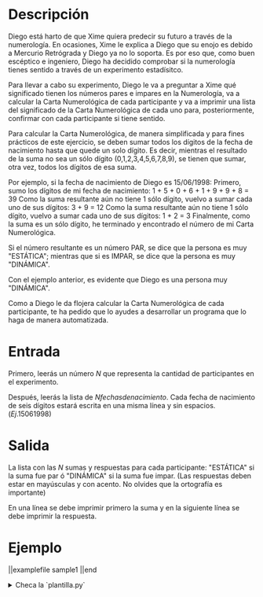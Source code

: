 # Descripción

Diego está harto de que Xime quiera predecir su futuro a través de la numerología. En ocasiones, Xime le explica a Diego que su enojo es debido a Mercurio Retrógrada y Diego ya no lo soporta. Es por eso que, como buen escéptico e ingeniero, Diego ha decidido comprobar si la numerología tienes sentido a través de un experimento estadísitco.

Para llevar a cabo su experimento, Diego le va a preguntar a Xime qué significado tienen los números pares e impares en la Numerología, va a calcular la Carta Numerológica de cada participante y va a imprimir una lista del significado de la Carta Numerológica de cada uno para, posteriormente, confirmar con cada participante si tiene sentido.

Para calcular la Carta Numerológica, de manera simplificada y para fines prácticos de este ejercicio, se deben sumar todos los dígitos de la fecha de nacimiento hasta que quede un solo dígito.
Es decir, mientras el resultado de la suma no sea un sólo dígito (0,1,2,3,4,5,6,7,8,9), se tienen que sumar, otra vez, todos los dígitos de esa suma.

Por ejemplo, si la fecha de nacimiento de Diego es 15/06/1998:
Primero, sumo los dígitos de mi fecha de nacimiento: 1 + 5 + 0 + 6 + 1 + 9 + 9 + 8 = 39
Como la suma resultante aún no tiene 1 sólo dígito, vuelvo a sumar cada uno de sus dígitos: 3 + 9 = 12
Como la suma resultante aún no tiene 1 sólo dígito, vuelvo a sumar cada uno de sus dígitos: 1 + 2 = 3
Finalmente, como la suma es un sólo dígito, he terminado y encontrado el número de mi Carta Numerológica.

Si el número resultante es un número PAR, se dice que la persona es muy "ESTÁTICA"; mientras que si es IMPAR, se dice que la persona es muy "DINÁMICA".

Con el ejemplo anterior, es evidente que Diego es una persona muy "DINÁMICA".

Como a Diego le da flojera calcular la Carta Numerológica de cada participante,
te ha pedido que lo ayudes a desarrollar un programa que lo haga de manera automatizada.

# Entrada

Primero, leerás un número $N$ que representa la cantidad de participantes en el experimento.

Después, leerás la lista de $N fechas de nacimiento$. Cada fecha de nacimiento de seis dígitos
estará escrita en una misma línea y sin espacios. ($Ej. 15061998$)

# Salida

La lista con las $N$ sumas y respuestas para cada participante: "ESTÁTICA" si la suma fue par ó "DINÁMICA" si la suma fue impar.
(Las respuestas deben estar en mayúsculas y con acento. No olvides que la ortografía es importante)

En una línea se debe imprimir primero la suma y en la siguiente línea se debe imprimir la respuesta.

# Ejemplo

||examplefile
sample1
||end

<details><summary>Checa la `plantilla.py`</summary>

{{plantilla.py}}

</details>
